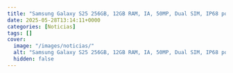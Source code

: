 ```yaml
---
title: "Samsung Galaxy S25 256GB, 12GB RAM, IA, 50MP, Dual SIM, IP68 por 625€ (-35%)."
date: 2025-05-28T13:14:11+0000
categories: [Noticias]
tags: []
cover:
  image: "/images/noticias/"
  alt: "Samsung Galaxy S25 256GB, 12GB RAM, IA, 50MP, Dual SIM, IP68 por 625€ (-35%)."
  hidden: false
---
```



